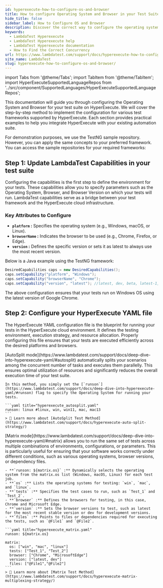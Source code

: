 ```yaml
---
id: hyperexecute-how-to-configure-os-and-browser
title: How to configure Operating System and Browser in your Test Suite
hide_title: false
sidebar_label: How to Configure OS and Browser
description: Discover the correct way to configure the operating system and the browser capabilities in your codebase to execute in the HyperExecute platform.
keywords:
  - LambdaTest Hyperexecute
  - LambdaTest Hyperexecute help
  - LambdaTest Hyperexecute documentation
  - How to Find the Correct Concurrency 
url: https://www.lambdatest.com/support/docs/hyperexecute-how-to-configure-os-and-browser/
site_name: LambdaTest
slug: hyperexecute-how-to-configure-os-and-browser/
---
```


import Tabs from '@theme/Tabs';
import TabItem from '@theme/TabItem';
import HyperExecuteSupportedLanguageRepos from '../src/component/SupportedLanguages/HyperExecuteSupportedLanguageRepos';

<script type="application/ld+json"
      dangerouslySetInnerHTML={{ __html: JSON.stringify({
       "@context": "https://schema.org",
        "@type": "BreadcrumbList",
        "itemListElement": [{
          "@type": "ListItem",
          "position": 1,
          "name": "Home",
          "item": "https://www.lambdatest.com"
        },{
          "@type": "ListItem",
          "position": 2,
          "name": "Support",
          "item": "https://www.lambdatest.com/support/docs/"
        },{
          "@type": "ListItem",
          "position": 3,
          "name": "HyperExecute How to guides",
          "item": "https://www.lambdatest.com/support/docs/hyperexecute-how-to-configure-os-and-browser/"
        }]
      })
    }}
></script>
This documentation will guide you through configuring the Operating System and Browser for your test suite on HyperExecute. We will cover the step-by-step method to implement the configuration for various test frameworks supported by HyperExecute. Each section provides practical examples to help you integrate HyperExecute with your existing automation suite.

For demonstration purposes, we use the TestNG sample repository. However, you can apply the same concepts to your preferred framework. You can access the sample repositories for your required frameworks:
<HyperExecuteSupportedLanguageRepos />

## Step 1: Update LambdaTest Capabilities in your test suite
Configuring the capabilities is the first step to define the environment for your tests. These capabilities allow you to specify parameters such as the Operating System, Browser, and Browser Version on which your tests will run. LambdaTest capabilities serve as a bridge between your test framework and the HyperExecute cloud infrastructure.

### Key Attributes to Configure
- **`platform` :** Specifies the operating system (e.g., Windows, macOS, or Linux).
- **`browserName` :** Indicates the browser to be used (e.g., Chrome, Firefox, or Edge).
- **`version` :** Defines the specific version or sets it as latest to always use the most recent version.

Below is a Java example using the TestNG framework:
```java title="Test.java"
DesiredCapabilities caps = new DesiredCapabilities();
caps.setCapability("platform", "Windows");
caps.setCapability("browserName", "Chrome");
caps.setCapability("version", "latest"); //latest, dev, beta, latest-1, latest-2, ...
```

The above configuration ensures that your tests run on Windows OS using the latest version of Google Chrome.

## Step 2: Configure your HyperExecute YAML file
The HyperExecute YAML configuration file is the blueprint for running your tests in the HyperExecute cloud environment. It defines the testing environment, execution strategy, and resource allocation. Properly configuring this file ensures that your tests are executed efficiently across the desired platforms and browsers.

<Tabs className="docs__val" queryString="test-method">
  <TabItem value="autosplit" label="AutoSplit" default>
    [AutoSplit mode](https://www.lambdatest.com/support/docs/deep-dive-into-hyperexecute-yaml/#autosplit) automatically splits your scenarios among the concurrent number of tasks and executes them parallelly. This ensures optimal utilization of resources and significantly reduces the overall execution time of your test suite.

    In this method, you simply set the [`runson`](https://www.lambdatest.com/support/docs/deep-dive-into-hyperexecute-yaml/#runson) flag to specify the Operating System for running your tests.

    ```yaml title="hyperexecute_autosplit.yaml"
    runson: linux #linux, win, win11, mac, mac13
    ```
    > 📕 Learn more about [AutoSplit Test Method](https://www.lambdatest.com/support/docs/hyperexecute-auto-split-strategy/)
  </TabItem>

  <TabItem value="matrix" label="Matrix">
    [Matrix mode](https://www.lambdatest.com/support/docs/deep-dive-into-hyperexecute-yaml/#matrix) allows you to run the same set of tests across multiple combinations of environments, configurations, or parameters. This is particularly useful for ensuring that your software works correctly under different conditions, such as various operating systems, browser versions, or dependency files.

    - **`runson: ${matrix.os}` :** Dynamically selects the operating system from the matrix.os list (Windows, macOS, Linux) for each test job.
    - **`os` :** Lists the operating systems for testing: `win`, `mac`, and `linux`.
    - **`tests` :** Specifies the test cases to run, such as `Test_1` and `Test_2`.
    - **`browser` :** Defines the browsers for testing, in this case, Chrome and Microsoft Edge.
    - **`version` :** Sets the browser versions to test, such as latest for the most recent stable version or dev for development versions.
    - **`files` :** Points to files or dependencies required for executing the tests, such as `@File1` and `@File2`.

    ```yaml title="hyperexecute_matrix.yaml"
    runson: ${matrix.os}
    
    matrix:
      os: ["win", "mac", "linux"]
      tests: ["Test_1", "Test_2"]
      browser: ["Chrome", "MicrosoftEdge"]
      version: ["latest, dev"]
      files: ["@File1","@File2"]
    ```
    > 📕 Learn more about [Matrix Test Method](https://www.lambdatest.com/support/docs/hyperexecute-matrix-multiplexing-strategy/)
  </TabItem>
</Tabs>